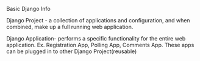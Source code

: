 Basic Django Info

Django Project - a collection of applications and configuration, and when combined, make up a full running web application.

Django Application- performs a specific functionality for the entire web application. Ex. Registration App, Polling App, Comments App.
These apps can be plugged in to other Django Project(reusable)
